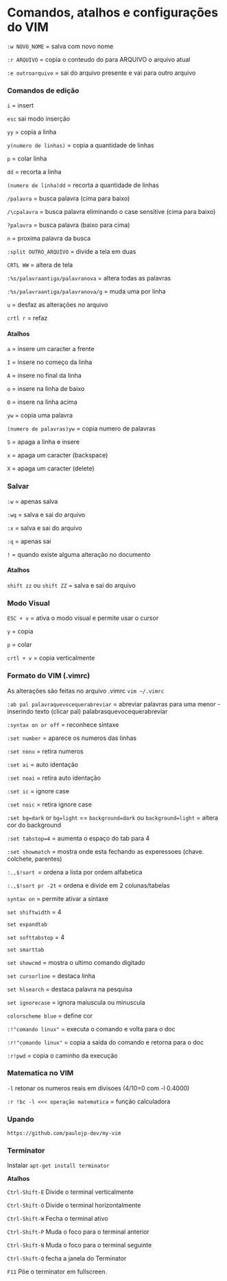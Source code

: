 # Comandos, atalhos e configurações do VIM

`:w NOVO_NOME` = salva com novo nome

`:r ARQUIVO` = copia o conteudo do para ARQUIVO o arquivo atual

`:e outroarquivo` = sai do arquivo presente e vai para outro arquivo

### Comandos de edição

`i` = insert

`esc` sai modo inserção

`yy` = copia a linha

`y(numero de linhas)` = copia a quantidade de linhas

`p` = colar linha 

`dd` = recorta a linha

`(numero de linha)dd` = recorta a quantidade de linhas

`/palavra` = busca palavra (cima para baixo)

`/\cpalavra` = busca palavra eliminando o case sensitive (cima para baixo)

`?palavra` = busca palavra (baixo para cima)

`n` = proxima palavra da busca

`:split OUTRO_ARQUIVO` = divide a tela em duas

`CRTL WW` = altera de tela

`:%s/palavraantiga/palavranova` = altera todas as palavras

`:%s/palavraantiga/palavranova/g` =  muda uma por linha

`u` = desfaz as alterações no arquivo

`crtl r` = refaz

#### Atalhos

`a` = insere um caracter a frente

`I` = insere no começo da linha

`A` = insere no final da linha 

`o` = insere na linha de baixo

`O` = insere na linha acima

`yw` = copia uma palavra

`(numero de palavras)yw` = copia numero de palavras

`S` = apaga a linha e insere

`x` = apaga um caracter (backspace) 

`X` = apaga um caracter (delete) 

### Salvar

`:w` = apenas salva

`:wq` = salva e sai do arquivo

`:x` = salva e sai do arquivo

`:q` = apenas sai

`!` = quando existe alguma alteração no documento

#### Atalhos

`shift zz` ou `shift ZZ` = salva e sai do arquivo

### Modo Visual

`ESC + v` = ativa o modo visual e permite usar o cursor

`y` = copia

`p` = colar

`crtl + v` = copia verticalmente

### Formato do VIM (.vimrc)
As alterações são feitas no arquivo .vimrc `vim ~/.vimrc`

`:ab pal palavraquevocequerabreviar` = abreviar palavras para uma menor - inserindo texto (clicar pal) palabrasquevocequerabreviar

`:syntax on or off` = reconhece sintaxe

`:set number` = aparece os numeros das linhas

`:set nonu` = retira numeros

`:set ai` = auto identação

`:set noai` = retira auto identação

`:set ic` = ignore case

`:set noic` = retira ignore case 

`:set bg=dark` or `bg=light` == `background=dark` ou `background=light` = altera cor do background 

`:set tabstop=4` = aumenta o espaço do tab para 4

`:set showmatch` = mostra onde esta fechando as experessoes (chave. colchete, parentes)

`:.,$!sort `= ordena a lista por ordem alfabetica

`:.,$!sort pr -2t` = ordena e divide em 2 colunas/tabelas

`syntax on` = permite ativar a sintaxe

`set shiftwidth` = 4

`set expandtab`

`set softtabstop` = 4

`set smarttab`

`set showcmd` = mostra o ultimo comando digitado

`set cursorline` = destaca linha

`set hlsearch` = destaca palavra na pesquisa

`set ignorecase` = ignora maiuscula ou minuscula 

`colorscheme blue` = define cor 

`:!"comando linux"` = executa o comando e volta para o doc

`:r!"comando linux"` = copia a saida do comando e retorna para o doc

`:r!pwd` =  copia o caminho da execução

### Matematica no VIM 

`-l` retonar os numeros reais em divisoes (4/10=0 com -l 0.4000)

`:r !bc -l <<< operação matematica` = função calculadora


### Upando

`https://github.com/paulojp-dev/my-vim`

### Terminator

Instalar `apt-get install terminator`

__Atalhos__

`Ctrl-Shift-E` Divide o terminal verticalmente

`Ctrl-Shift-O` Divide o terminal horizontalmente

`Ctrl-Shift-W` Fecha o terminal ativo

`Ctrl-Shift-P` Muda o foco para o terminal anterior

`Ctrl-Shift-N` Muda o foco para o terminal seguinte

`Ctrl-Shift-Q` fecha a janela do Terminator

`F11` Põe o terminator em fullscreen.
